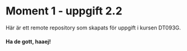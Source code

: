 # Moment 1 - uppgift 2.2
Här är ett remote repository som skapats för uppgift i kursen DT093G. 

#### Ha de gott, haaej!